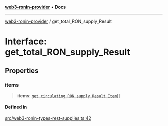 [**web3-ronin-provider**](../README.md) • **Docs**

***

[web3-ronin-provider](../globals.md) / get\_total\_RON\_supply\_Result

# Interface: get\_total\_RON\_supply\_Result

## Properties

### items

> **items**: [`get_circulating_RON_supply_Result_Item`](get_circulating_RON_supply_Result_Item.md)[]

#### Defined in

[src/web3-ronin-types-rest-supplies.ts:42](https://github.com/chuacw/web3-ronin-provider/blob/4a5337409914c1435eb29cf10385b5e91a5e50ae/src/web3-ronin-types-rest-supplies.ts#L42)
